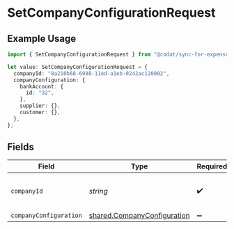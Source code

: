 # SetCompanyConfigurationRequest

## Example Usage

```typescript
import { SetCompanyConfigurationRequest } from "@codat/sync-for-expenses/sdk/models/operations";

let value: SetCompanyConfigurationRequest = {
  companyId: "8a210b68-6988-11ed-a1eb-0242ac120002",
  companyConfiguration: {
    bankAccount: {
      id: "32",
    },
    supplier: {},
    customer: {},
  },
};
```

## Fields

| Field                                                                             | Type                                                                              | Required                                                                          | Description                                                                       | Example                                                                           |
| --------------------------------------------------------------------------------- | --------------------------------------------------------------------------------- | --------------------------------------------------------------------------------- | --------------------------------------------------------------------------------- | --------------------------------------------------------------------------------- |
| `companyId`                                                                       | *string*                                                                          | :heavy_check_mark:                                                                | Unique identifier for a company.                                                  | 8a210b68-6988-11ed-a1eb-0242ac120002                                              |
| `companyConfiguration`                                                            | [shared.CompanyConfiguration](../../../sdk/models/shared/companyconfiguration.md) | :heavy_minus_sign:                                                                | N/A                                                                               |                                                                                   |